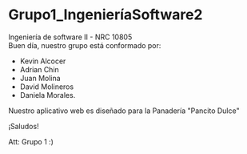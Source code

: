 # Grupo1_IngenieríaSoftware2
Ingeniería de software II - NRC 10805  
Buen día, nuestro grupo está conformado por:
- Kevin Alcocer
- Adrian Chin
- Juan Molina
- David Molineros
- Daniela Morales.

Nuestro aplicativo web es diseñado para la Panadería "Pancito Dulce"

¡Saludos!

Att: Grupo 1 :) 
